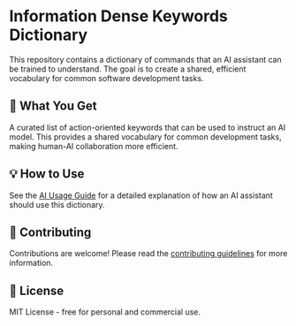 # Information Dense Keywords Dictionary

This repository contains a dictionary of commands that an AI assistant can be trained to understand. The goal is to create a shared, efficient vocabulary for common software development tasks.

## 🎯 What You Get

A curated list of action-oriented keywords that can be used to instruct an AI model. This provides a shared vocabulary for common development tasks, making human-AI collaboration more efficient.

## 💡 How to Use

See the [AI Usage Guide](examples/ai-usage-guide.md) for a detailed explanation of how an AI assistant should use this dictionary.

## 🤝 Contributing

Contributions are welcome! Please read the [contributing guidelines](CONTRIBUTING.md) for more information.

## 📄 License

MIT License - free for personal and commercial use.
